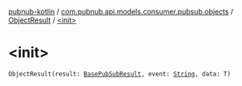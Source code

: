 [pubnub-kotlin](../../index.md) / [com.pubnub.api.models.consumer.pubsub.objects](../index.md) / [ObjectResult](index.md) / [&lt;init&gt;](./-init-.md)

# &lt;init&gt;

`ObjectResult(result: `[`BasePubSubResult`](../../com.pubnub.api.models.consumer.pubsub/-base-pub-sub-result/index.md)`, event: `[`String`](https://kotlinlang.org/api/latest/jvm/stdlib/kotlin/-string/index.html)`, data: T)`